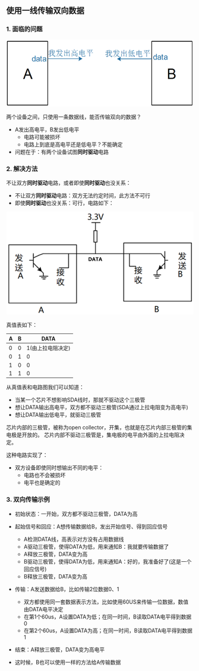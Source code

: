 ## 使用一线传输双向数据

### 1. 面临的问题

![image-20210407150055117](pic/03_one_wire/21_one_write_conflict.png)

两个设备之间，只使用一条数据线，能否传输双向的数据？

* A发出高电平，B发出低电平
  * 电路可能被损坏
  * 电路上到底是高电平还是低电平？不能确定
* 问题在于：有两个设备试图**同时驱动**电路



### 2. 解决方法

不让双方**同时驱动**电路，或者即使**同时驱动**也没关系：

* 不让双方**同时驱动**电路：双方无法约定时间，此方法不可行
* 即使**同时驱动**也没关系：可行，电路如下：

![image-20210407144352070](pic/03_one_wire/22_one_write_bidir.png)




真值表如下：

| A    | B    | DATA              |
| ---- | ---- | ----------------- |
| 0    | 0    | 1(由上拉电阻决定) |
| 0    | 1    | 0                 |
| 1    | 0    | 0                 |
| 1    | 1    | 0                 |

从真值表和电路图我们可以知道：

* 当某一个芯片不想影响SDA线时，那就不驱动这个三极管
* 想让DATA输出高电平，双方都不驱动三极管(SDA通过上拉电阻变为高电平)
* 想让DATA输出低电平，就驱动三极管



芯片内部的三极管，被称为open collector，开集，也就是在芯片内部三极管的集电极是开放的。
芯片内部不驱动三极管是，集电极的电平由外面的上拉电阻决定。

这种电路实现了：

* 双方设备即使同时想输出不同的电平：
  * 电路也不会被损坏
  * 电平也是确定的



### 3. 双向传输示例

* 初始状态：一开始，双方都不驱动三极管，DATA为高
* 起始信号和回应：A想传输数据给B，发出开始信号、得到回应信号
  * A检测DATA线，高表示对方没有占用数据线
  * A驱动三极管，使得DATA为低，用来通知B：我就要传输数据了
  * A释放三极管，DATA变为高
  * B驱动三极管，使得DATA为低，用来通知A：好的，我准备好了(这是一个回应信号)
  * B释放三极管，DATA变为高

* 传输：A发送数据给B，比如传输2位数据0、1
  * 双方都使用同一套数据表示方法，比如使用60US来传输一位数据，数值由DATA电平决定
  * 在第1个60us，A设置DATA为低；在同一时间，B读取DATA电平得到数据0
  * 在第2个60us，A设置DATA为高；在同一时间，B读取DATA电平得到数据1

* 结束：A释放三极管，DATA变为高电平
* 这时候，B也可以使用一样的方法给A传输数据